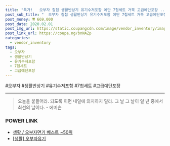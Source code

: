 ```yaml
--- 
title: "특가!   오부자 칠첩 생활반상기 유기수저포함 예단 7첩세트 거북 고급예단포장 ..." 
post_sub_title: "  오부자 칠첩 생활반상기 유기수저포함 예단 7첩세트 거북 고급예단포장 유기그릇" 
post_money: ₩ 669,000 
post_date: 2020.02.01 
post_img_url: https://static.coupangcdn.com/image/vendor_inventory/images/2018/09/20/11/0/9717822c-cd39-4e8d-80ec-8b92979116fc.jpg 
post_link_url: https://coupa.ng/bnNAZp 
categories: 
  - vendor_inventory 
tags: 
  - 오부자 
  - 생활반상기 
  - 유기수저포함 
  - 7첩세트 
  - 고급예단포장 
--- 
```

  #오부자 #생활반상기 #유기수저포함 #7첩세트 #고급예단포장 
<hr> 

> 오늘을 붙들어라. 되도록 이면 내일에 의지하지 말라. 그 날 그 날이 일 년 중에서 최선의 날이다. - 에머슨 


### POWER LINK

* <a href="https://blog.naver.com/santokki14/221792152790" target="_blank">생활 / 오부자면기 베스트 ~50위</a>
* <a href="https://blog.naver.com/fasyy4321/221759413198" target="_blank"> [생활] 오부자유기  </a>
